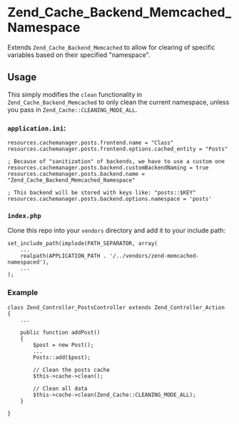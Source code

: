 # Zend_Cache_Backend_Memcached_Namespace

Extends `Zend_Cache_Backend_Memcached` to allow for clearing of specific variables based
on their specified "namespace".

## Usage

This simply modifies the `clean` functionality in `Zend_Cache_Backend_Memcached`
to only clean the current namespace, unless you pass in `Zend_Cache::CLEANING_MODE_ALL`.

### `application.ini`:

    resources.cachemanager.posts.frontend.name = "Class"
    resources.cachemanager.posts.frontend.options.cached_entity = "Posts"
    
    ; Because of "sanitization" of backends, we have to use a custom one
    resources.cachemanager.posts.backend.customBackendNaming = true
    resources.cachemanager.posts.backend.name = "Zend_Cache_Backend_Memcached_Namespace"
    
    ; This backend will be stored with keys like: "posts::$KEY"
    resources.cachemanager.posts.backend.options.namespace = 'posts'

### `index.php`

Clone this repo into your `vendors` directory and add it to your include path:

    set_include_path(implode(PATH_SEPARATOR, array(
        ...
        realpath(APPLICATION_PATH . '/../vendors/zend-memcached-namespaced'),
        ...
    );

### Example

    class Zend_Controller_PostsController extends Zend_Controller_Action
    {
        ...
        
        public function addPost()
        {
            $post = new Post();
            ...
            Posts::add($post);
            
            // Clean the posts cache
            $this->cache->clean();
            
            // Clean all data
            $this->cache->clean(Zend_Cache::CLEANING_MODE_ALL);
        }
        
    }

